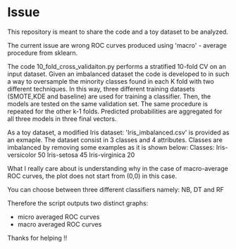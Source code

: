 # Issue
This repository is meant to share the code and a toy dataset to be analyzed.

The current issue are wrong ROC curves produced using 'macro' - average procedure from sklearn.

The code 10_fold_cross_validaiton.py performs a stratified 10-fold CV on an input dataset. Given an imbalanced dataset the code is developed to in such a way to oversample the minority classes found in each K fold with two different techniques. In this way, three different training datasets (SMOTE,KDE and baseline) are used for training a classifier. Then, the models are tested on the same validation set. The same procedure is repeated for the other k-1 folds. Predicted probabilities are aggregated for all three models in three final vectors.

As a toy dataset, a modified Iris dataset: 'Iris_imbalanced.csv' is provided as an exmaple. The dataset consist in 3 classes and 4 attributes. Classes are imbalanced by removing some examples as it is shown below:
Classes:
    Iris-versicolor    50
    Iris-setosa        45
    Iris-virginica     20

What I really care about is understanding why in the case of macro-average ROC curves, the plot does not start from (0,0) in this case.

You can choose between three different classifiers namely: NB, DT and RF

Therefore the script outputs two distinct graphs:
 - micro averaged ROC curves
 - macro averaged ROC curves

Thanks for helping !!
